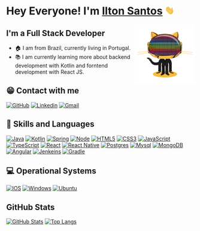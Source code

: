  # Hey Everyone! I'm [Ilton Santos](https://github.com/iltonkp) <img src="https://github.com/iltonkp/iltonkp/blob/main/src/wave.gif" width="25px">

 <img align="right" alt="GIF" height="160px" src="https://github.com/iltonkp/iltonkp/blob/main/src/git-icon.gif" />

## I'm a Full Stack Developer

- 🏠 I am from Brazil, currently living in Portugal.
- 📚 I am currently learning more about backend development with Kotlin and forntend development with React JS.

## 😁 Contact with me

[![GitHub](https://img.shields.io/badge/GitHub-100000?style=for-the-badge&logo=github&logoColor=white)](https://github.com/iltonkp)
[![Linkedin](https://img.shields.io/badge/LinkedIn-0077B5?style=for-the-badge&logo=linkedin&logoColor=white)](https://www.linkedin.com/in/santos-ilton-karly-p-16a46124/)
[![Gmail](https://img.shields.io/badge/Gmail-D14836?style=for-the-badge&logo=gmail&logoColor=white)](iltonk.si@gmail.com)

## 🚀 Skills and Languages

[![Java](https://img.shields.io/badge/Java-ED8B00?style=for-the-badge&logo=java&logoColor=white)]()
[![Kotlin](https://img.shields.io/badge/Kotlin-0095D5?&style=for-the-badge&logo=kotlin&logoColor=white)]()
[![Spring](https://img.shields.io/badge/Spring-6DB33F?style=for-the-badge&logo=spring&logoColor=white)]()
[![Node](https://img.shields.io/badge/Node.js-43853D?style=for-the-badge&logo=node.js&logoColor=white)]()
[![HTML5](https://img.shields.io/badge/HTML5-E34F26?style=for-the-badge&logo=html5&logoColor=white)]()
[![CSS3](https://img.shields.io/badge/CSS3-1572B6?style=for-the-badge&logo=css3&logoColor=white)]()
[![JavaScript](https://img.shields.io/badge/JavaScript-F7DF1E?style=for-the-badge&logo=javascript&logoColor=black)]()
[![TypeScript](https://img.shields.io/badge/TypeScript-007ACC?style=for-the-badge&logo=typescript&logoColor=white)]()
[![React](https://img.shields.io/badge/React-20232A?style=for-the-badge&logo=react&logoColor=61DAFB)]()
[![React Native](https://img.shields.io/badge/React_Native-20232A?style=for-the-badge&logo=react&logoColor=61DAFB)]()
[![Postgres](https://img.shields.io/badge/PostgreSQL-316192?style=for-the-badge&logo=postgresql&logoColor=white)]()
[![Mysql](https://img.shields.io/badge/MySQL-00000F?style=for-the-badge&logo=mysql&logoColor=white)]()
[![MongoDB](https://img.shields.io/badge/MongoDB-4EA94B?style=for-the-badge&logo=mongodb&logoColor=white)]()
[![Angular](https://img.shields.io/badge/Angular-DD0031?style=for-the-badge&logo=angular&logoColor=white)]()
[![Jenkeins](https://img.shields.io/badge/Jenkins-D24939?style=for-the-badge&logo=Jenkins&logoColor=white)]()
[![Gradle](https://img.shields.io/badge/gradle-02303A?style=for-the-badge&logo=gradle&logoColor=white)]()



## 💻 Operational Systems

[![IOS](https://img.shields.io/badge/iOS-000000?style=for-the-badge&logo=ios&logoColor=white)]()
[![Windows](https://img.shields.io/badge/Windows-0078D6?style=for-the-badge&logo=windows&logoColor=white)]()
[![Ubuntu](https://img.shields.io/badge/Ubuntu-E95420?style=for-the-badge&logo=ubuntu&logoColor=white)]()

## GitHub Stats

[![GitHub Stats](https://github-readme-stats.vercel.app/api?username=iltonkp&how_icons=true&theme=dracula)]()
[![Top Langs](https://github-readme-stats.vercel.app/api/top-langs/?username=iltonkp&layout=compact&theme=dracula)](https://github.com/iltonkp/github-readme-stats)

